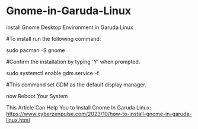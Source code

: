 # Gnome-in-Garuda-Linux
install Gnome Desktop Environment in Garuda Linux

#To install run the following command:

sudo pacman -S gnome

#Confirm the installation by typing 'Y' when prompted.


sudo systemctl enable gdm.service -f

#This command set GDM as the default display manager.

now Reboot Your System


This Article Can Help You to Install Gnome In Garuda Linux: https://www.cyberzenpulse.com/2023/10/how-to-install-gnome-in-garuda-linux.html
